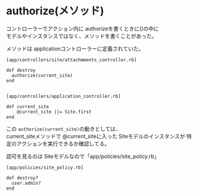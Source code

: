 # authorize(メソッド)
コントローラーでアクション内に authorizeを書くときに()の中に    
モデルやインスタンスではなく、メソッドを書くことがあった。    
  
メソッドは applicationコントローラーに定義されていた。  
~~~
[app/controllers/site/attachmments_controller.rb]

def destroy
  authorize(current_site)
end


[app/controllers/application_controller.rb]

def current_site
    @current_site ||= Site.first
end
~~~
この  `authorize(current_site)`の動きとしては、  
current_siteメソッドで @current_siteに入った Siteモデルのインスタンスが
特定のアクションを実行できるか確認してる。

認可を見るのは Siteモデルなので「app/policies/site_policy.rb」
~~~
[app/policies/site_policy.rb]

def destroy?
  user.admin?
end
~~~
